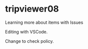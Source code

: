 # tripviewer08

Learning more about items with Issues

Editing with VSCode.

Change to check policy.
